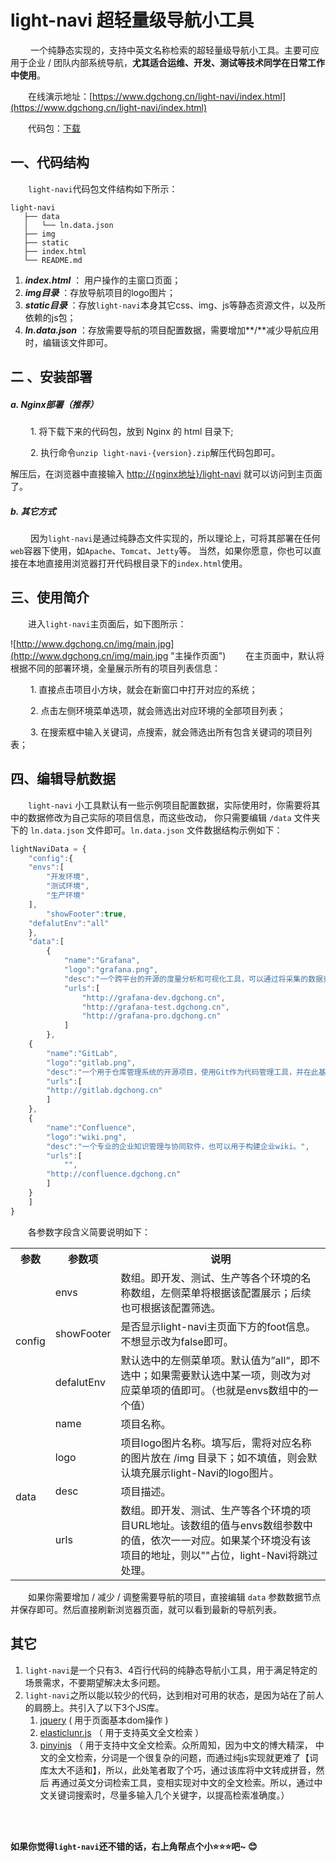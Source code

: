 # light-navi  超轻量级导航小工具

&emsp;&emsp; 一个纯静态实现的，支持中英文名称检索的超轻量级导航小工具。主要可应用于企业 / 团队内部系统导航，**尤其适合运维、开发、测试等技术同学在日常工作中使用**。

&emsp;&emsp;在线演示地址：[https://www.dgchong.cn/light-navi/index.html](https://www.dgchong.cn/light-navi/index.html)

&emsp;&emsp;代码包：[下载](https://github.com/dgchong/light-navi/tags)


## 一、代码结构

&emsp;&emsp;`light-navi`代码包文件结构如下所示：	
```
light-navi
   ├── data
   │   └── ln.data.json
   ├── img
   ├── static
   ├── index.html
   └── README.md
```
1. ***index.html*** ：	用户操作的主窗口页面；
2. ***img目录*** ：存放导航项目的logo图片；
3. ***static目录*** ：存放`light-navi`本身其它css、img、js等静态资源文件，以及所依赖的js包；
4. ***ln.data.json*** ：存放需要导航的项目配置数据，需要增加**/**减少导航应用时，编辑该文件即可。


## 二 、安装部署

##### a. Nginx部署（推荐）
&emsp;&emsp; 1. 将下载下来的代码包，放到 Nginx 的 html 目录下;

&emsp;&emsp; 2. 执行命令`unzip light-navi-{version}.zip`解压代码包即可。

解压后，在浏览器中直接输入 [http://{nginx地址}/light-navi]() 就可以访问到主页面了。

##### b. 其它方式
&emsp;&emsp; 因为`light-navi`是通过纯静态文件实现的，所以理论上，可将其部署在任何`web`容器下使用，如`Apache`、`Tomcat`、`Jetty`等。
当然，如果你愿意，你也可以直接在本地直接用浏览器打开代码根目录下的`index.html`使用。


## 三、使用简介

&emsp;&emsp;进入`light-navi`主页面后，如下图所示：

![http://www.dgchong.cn/img/main.jpg](http://www.dgchong.cn/img/main.jpg "主操作页面")
&emsp;&emsp;在主页面中，默认将根据不同的部署环境，全量展示所有的项目列表信息：

&emsp;&emsp; 1. 直接点击项目小方块，就会在新窗口中打开对应的系统；

&emsp;&emsp; 2. 点击左侧环境菜单选项，就会筛选出对应环境的全部项目列表；

&emsp;&emsp; 3. 在搜索框中输入关键词，点搜索，就会筛选出所有包含关键词的项目列表；


## 四、编辑导航数据

&emsp;&emsp;`light-navi` 小工具默认有一些示例项目配置数据，实际使用时，你需要将其中的数据修改为自己实际的项目信息，而这些改动，
你只需要编辑 `/data` 文件夹下的 `ln.data.json` 文件即可。`ln.data.json` 文件数据结构示例如下：
```javascript
lightNaviData = {
    "config":{
	"envs":[
		"开发环境",
		"测试环境",
		"生产环境"
	],
        "showFooter":true,
	"defalutEnv":"all"
    },
    "data":[
        {
            "name":"Grafana",
			"logo":"grafana.png",
			"desc":"一个跨平台的开源的度量分析和可视化工具，可以通过将采集的数据查询然后可视化的展示，并及时通知。",
            "urls":[
                "http://grafana-dev.dgchong.cn",
				"http://grafana-test.dgchong.cn",
				"http://grafana-pro.dgchong.cn"
            ]
        },
	{
	    "name":"GitLab",
		"logo":"gitlab.png",
		"desc":"一个用于仓库管理系统的开源项目，使用Git作为代码管理工具，并在此基础上搭建起来的Web服务。",
	    "urls":[
		"http://gitlab.dgchong.cn"
	    ]
	},
	{
	    "name":"Confluence",
		"logo":"wiki.png",
		"desc":"一个专业的企业知识管理与协同软件，也可以用于构建企业wiki。",
	    "urls":[
			"",
		"http://confluence.dgchong.cn"
	    ]
	}
    ]
}
```

&emsp;&emsp;各参数字段含义简要说明如下：

<table>
   <tr>
      <th>参数</th>
      <th>参数项</th>
      <th>说明</th>
   </tr>
   <tr>
      <td rowspan="3">config</td>
      <td>envs</td>
      <td>数组。即开发、测试、生产等各个环境的名称数组，左侧菜单将根据该配置展示；后续也可根据该配置筛选。</td>
   </tr>
   <tr>
      <td>showFooter</td>
      <td>是否显示light-navi主页面下方的foot信息。不想显示改为false即可。</td>
   </tr>
   <tr>
      <td>defalutEnv</td>
      <td>默认选中的左侧菜单项。默认值为”all“，即不选中；如果需要默认选中某一项，则改为对应菜单项的值即可。（也就是envs数组中的一个值）</td>
   </tr>
   <tr>
      <td rowspan="4">data</td>
      <td>name</td>
      <td>项目名称。</td>
   </tr>
   <tr>
      <td>logo</td>
      <td>项目logo图片名称。填写后，需将对应名称的图片放在 /img 目录下；如不填值，则会默认填充展示light-Navi的logo图片。</td>
   </tr>
   <tr>
      <td>desc</td>
      <td>项目描述。</td>
   </tr>
   <tr>
      <td>urls</td>
      <td>数组。即开发、测试、生产等各个环境的项目URL地址。该数组的值与envs数组参数中的值，依次一一对应。如果某个环境没有该项目的地址，则以""占位，light-Navi将跳过处理。</td>
   </tr>
</table>

&emsp;&emsp;如果你需要增加 / 减少 / 调整需要导航的项目，直接编辑 `data` 参数数据节点并保存即可。然后直接刷新浏览器页面，就可以看到最新的导航列表。

## 其它

1. `light-navi`是一个只有3、4百行代码的纯静态导航小工具，用于满足特定的场景需求，不要期望解决太多问题。
2. `light-navi`之所以能以较少的代码，达到相对可用的状态，是因为站在了前人的肩膀上。共引入了以下3个JS库。
	1. [jquery](https://github.com/jquery/jquery) ( 用于页面基本dom操作 )
	2. [elasticlunr.js](https://github.com/weixsong/elasticlunr.js)	（ 用于支持英文全文检索 ）
	3. [pinyinjs](https://github.com/sxei/pinyinjs)	（ 用于支持中文全文检索。众所周知，因为中文的博大精深，
		中文的全文检索，分词是一个很复杂的问题，而通过纯js实现就更难了【词库太大不适和】，所以，此处笔者取了个巧，通过该库将中文转成拼音，然后
		再通过英文分词检索工具，变相实现对中文的全文检索。所以，通过中文关键词搜索时，尽量多输入几个关键字，以提高检索准确度。）
	

&emsp;&emsp;
&emsp;&emsp;		
&emsp;&emsp;
&emsp;&emsp;
&emsp;&emsp;

**如果你觉得`light-navi`还不错的话，右上角帮点个小:star::star::star:吧~	:blush:**

&emsp;&emsp;
&emsp;&emsp;		
&emsp;&emsp;
&emsp;&emsp;
&emsp;&emsp;
